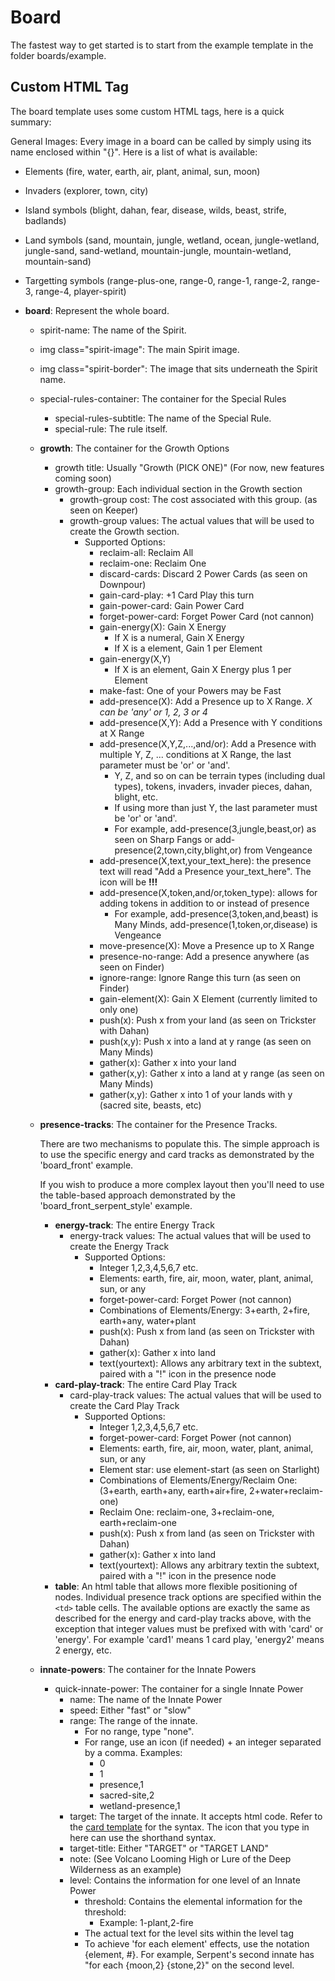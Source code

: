 # Board

The fastest way to get started is to start from the example template in the folder boards/example.

## Custom HTML Tag

The board template uses some custom HTML tags, here is a quick summary:

General Images: Every image in a board can be called by simply using its name enclosed within "{}". Here is a list of what is available:
- Elements (fire, water, earth, air, plant, animal, sun, moon)
- Invaders (explorer, town, city)
- Island symbols (blight, dahan, fear, disease, wilds, beast, strife, badlands)
- Land symbols (sand, mountain, jungle, wetland, ocean, jungle-wetland, jungle-sand, sand-wetland, mountain-jungle, mountain-wetland, mountain-sand)
- Targetting symbols (range-plus-one, range-0, range-1, range-2, range-3, range-4, player-spirit)


- **board**: Represent the whole board.
  - spirit-name: The name of the Spirit.
  - img class="spirit-image": The main Spirit image.
  - img class="spirit-border": The image that sits underneath the Spirit name.
  - special-rules-container: The container for the Special Rules
    - special-rules-subtitle: The name of the Special Rule.
    - special-rule: The rule itself.
  - **growth**: The container for the Growth Options
    - growth title: Usually "Growth (PICK ONE)" (For now, new features coming soon)
    - growth-group: Each individual section in the Growth section
      - growth-group cost: The cost associated with this group. (as seen on Keeper)
      - growth-group values: The actual values that will be used to create the Growth section.
        - Supported Options:
          - reclaim-all: Reclaim All
          - reclaim-one: Reclaim One
          - discard-cards: Discard 2 Power Cards (as seen on Downpour)
          - gain-card-play: +1 Card Play this turn
          - gain-power-card: Gain Power Card
          - forget-power-card: Forget Power Card (not cannon)
          - gain-energy(X): Gain X Energy
            - If X is a numeral, Gain X Energy
            - If X is a element, Gain 1 per Element
          - gain-energy(X,Y)
            - If X is an element, Gain X Energy plus 1 per Element
          - make-fast: One of your Powers may be Fast
          - add-presence(X): Add a Presence up to X Range. *X can be 'any' or 1, 2, 3 or 4*
          - add-presence(X,Y): Add a Presence with Y conditions at X Range
          - add-presence(X,Y,Z,...,and/or): Add a Presence with multiple Y, Z, ... conditions at X Range, the last parameter must be 'or' or 'and'.
            - Y, Z, and so on can be terrain types (including dual types), tokens, invaders, invader pieces, dahan, blight, etc.
            - If using more than just Y, the last parameter must be 'or' or 'and'. 
            - For example, add-presence(3,jungle,beast,or) as seen on Sharp Fangs or add-presence(2,town,city,blight,or) from Vengeance
          - add-presence(X,text,your_text_here): the presence text will read "Add a Presence your_text_here". The icon will be **!!!**
          - add-presence(X,token,and/or,token_type): allows for adding tokens in addition to or instead of presence
            - For example, add-presence(3,token,and,beast) is Many Minds, add-presence(1,token,or,disease) is Vengeance
          - move-presence(X): Move a Presence up to X Range
          - presence-no-range: Add a presence anywhere (as seen on Finder)
          - ignore-range: Ignore Range this turn (as seen on Finder)
          - gain-element(X): Gain X Element (currently limited to only one)
          - push(x): Push x from your land (as seen on Trickster with Dahan)
          - push(x,y): Push x into a land at y range (as seen on Many Minds)
          - gather(x): Gather x into your land
          - gather(x,y): Gather x into a land at y range (as seen on Many Minds)
          - gather(x,y): Gather x into 1 of your lands with y (sacred site, beasts, etc)
  - **presence-tracks**: The container for the Presence Tracks.

    There are two mechanisms to populate this. The simple approach is to use the specific energy and card tracks as demonstrated by the 'board_front' example.
    
    If you wish to produce a more complex layout then you'll need to use the table-based approach demonstrated by the 'board_front_serpent_style' example. 
    - **energy-track**: The entire Energy Track
      - energy-track values: The actual values that will be used to create the Energy Track
        - Supported Options:
          - Integer 1,2,3,4,5,6,7 etc.
          - Elements: earth, fire, air, moon, water, plant, animal, sun, or any
          - forget-power-card: Forget Power (not cannon)
          - Combinations of Elements/Energy: 3+earth, 2+fire, earth+any, water+plant
          - push(x): Push x from land (as seen on Trickster with Dahan)
		  - gather(x): Gather x into land
		  - text(yourtext): Allows any arbitrary text in the subtext, paired with a "!" icon in the presence node
    - **card-play-track**: The entire Card Play Track
      - card-play-track values: The actual values that will be used to create the Card Play Track
        - Supported Options:
          - Integer 1,2,3,4,5,6,7 etc.
          - forget-power-card: Forget Power (not cannon)
          - Elements: earth, fire, air, moon, water, plant, animal, sun, or any
		  - Element star: use element-start (as seen on Starlight)
          - Combinations of Elements/Energy/Reclaim One: (3+earth, earth+any, earth+air+fire, 2+water+reclaim-one)
          - Reclaim One: reclaim-one, 3+reclaim-one, earth+reclaim-one
          - push(x): Push x from land (as seen on Trickster with Dahan)
		  - gather(x): Gather x into land
		  - text(yourtext): Allows any arbitrary textin the subtext, paired with a "!" icon in the presence node
    - **table**: An html table that allows more flexible positioning of nodes. Individual presence track options are specified within the `<td>` table cells. The available options are exactly the same as described for the energy and card-play tracks above, with the exception that integer values must be prefixed with with 'card' or 'energy'. For example 'card1' means 1 card play, 'energy2' means 2 energy, etc.
  - **innate-powers**: The container for the Innate Powers
    - quick-innate-power: The container for a single Innate Power
      - name: The name of the Innate Power
      - speed: Either "fast" or "slow"
      - range: The range of the innate.
        - For no range, type "none".
        - For range, use an icon (if needed) + an integer separated by a comma. Examples:
          - 0
          - 1
          - presence,1
          - sacred-site,2
          - wetland-presence,1
      - target: The target of the innate. It accepts html code. Refer to the [card template](_docs/card.md) for the syntax. The icon that you type in here can use the shorthand syntax.
      - target-title: Either "TARGET" or "TARGET LAND"
      - note: (See Volcano Looming High or Lure of the Deep Wilderness as an example)
      - level: Contains the information for one level of an Innate Power
        - threshold: Contains the elemental information for the threshold:
          - Example: 1-plant,2-fire
        - The actual text for the level sits within the level tag
        - To achieve 'for each element' effects, use the notation {element, #}. For example, Serpent's second innate has "for each {moon,2} {stone,2}" on the second level.